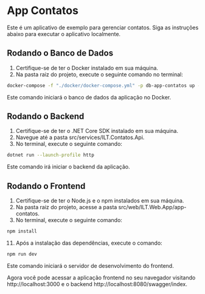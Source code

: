 # App Contatos
Este é um aplicativo de exemplo para gerenciar contatos. Siga as instruções abaixo para executar o aplicativo localmente.

## Rodando o Banco de Dados
1. Certifique-se de ter o Docker instalado em sua máquina.
2. Na pasta raiz do projeto, execute o seguinte comando no terminal:
```bash
docker-compose -f "./docker/docker-compose.yml" -p db-app-contatos up -d --build
```
Este comando iniciará o banco de dados da aplicação no Docker.

## Rodando o Backend
1. Certifique-se de ter o .NET Core SDK instalado em sua máquina.
2. Navegue até a pasta src/services/ILT.Contatos.Api.
3. No terminal, execute o seguinte comando:
```bash
dotnet run --launch-profile http
```
Este comando irá iniciar o backend da aplicação.

## Rodando o Frontend
1. Certifique-se de ter o Node.js e o npm instalados em sua máquina.
2. Na pasta raiz do projeto, acesse a pasta src/web/ILT.Web.App/app-contatos.
3. No terminal, execute o seguinte comando:
```bash
npm install
```
11. Após a instalação das dependências, execute o comando:
```bash
npm run dev
```
Este comando iniciará o servidor de desenvolvimento do frontend.

Agora você pode acessar a aplicação frontend no seu navegador visitando http://localhost:3000 e o backend http://localhost:8080/swagger/index.